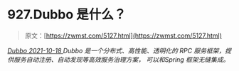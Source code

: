<!--yml
category: 未分类
date: 0001-01-01 00:00:00
--->

# 927.Dubbo 是什么？

> 原文：[https://zwmst.com/5127.html](https://zwmst.com/5127.html)

   [ *Dubbo* ](https://zwmst.com/dubbo)*[ <time datetime="2021-10-19T00:55:39+08:00"> 2021-10-18 </time> ](https://zwmst.com/5127.html)  Dubbo 是一个分布式、高性能、透明化的 RPC 服务框架，提供服务自动注册、自动发现等高效服务治理方案， 可以和Spring 框架无缝集成。*